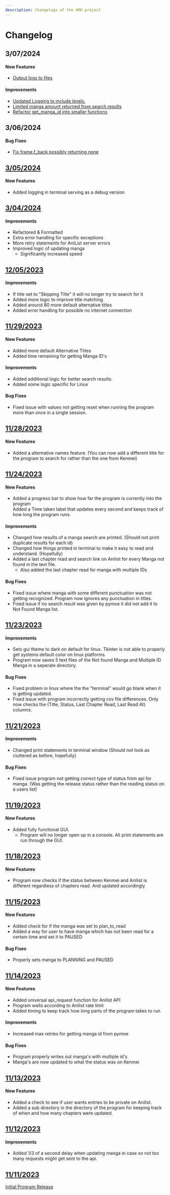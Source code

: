 ```yaml
---
description: Changelogs of the AMU project
---
```


# Changelog

## 3/07/2024

#### New Features

* [Output logs to files](https://github.com/RLAlpha49/Anilist-Manga-Updater/commit/19153b35a4a6d21be7cdaba772b753a01b95a4f1)

#### Improvements

* [Updated Logging to include levels. ](https://github.com/RLAlpha49/Anilist-Manga-Updater/commit/8500c05c2010aab6a1755e38925e9641d7334f88)
* [Limited manga amount returned from search results](https://github.com/RLAlpha49/Anilist-Manga-Updater/commit/8500c05c2010aab6a1755e38925e9641d7334f88)
* [Refactor get\_manga\_id into smaller functions](https://github.com/RLAlpha49/Anilist-Manga-Updater/commit/3aff8077f1934c7657588f88a27d56857b5cb702)

## 3/06/2024

#### Bug Fixes

* [Fix frame.f\_back possibly returning none](https://github.com/RLAlpha49/Anilist-Manga-Updater/commit/1848ef351ec12cf9f0b1e9f7dd03d9f5956e440c)

## [3/05/2024](https://github.com/RLAlpha49/Anilist-Manga-Updater/commit/fcd435c77322688ced59878d64cbd86825d6f9f9)

#### New Features

* Added logging in terminal serving as a debug version

## [3/04/2024](https://github.com/RLAlpha49/Anilist-Manga-Updater/releases/tag/v2.50)

#### Improvements

* Refactored & Formatted
* Extra error handling for specific exceptions
* More retry statements for AniList server errors
* Improved logic of updating manga
  * Significantly increased speed

## [12/05/2023](https://github.com/RLAlpha49/Anilist-Manga-Updater/releases/tag/v2.45)

#### Improvements

* If title set to "Skipping Title" it will no longer try to search for it
* Added more logic to improve title matching
* Added around 80 more default alternative titles
* Added error handling for possible no internet connection

## [11/29/2023](https://github.com/RLAlpha49/Anilist-Manga-Updater/releases/tag/v2.43)

#### New Features

* Added more default Alternative Titles
* Added time remaining for getting Manga ID's

#### Improvements

* Added additional logic for better search results
* Added some logic specific for Linux

#### Bug Fixes

* Fixed issue with values not getting reset when running the program more than once in a single session.

## [11/28/2023](https://github.com/RLAlpha49/Anilist-Manga-Updater/releases/tag/v2.43)

#### New Features

* Added a alternative names feature. (You can now add a different title for the program to search for rather than the one from Kenmei)

## [11/24/2023](https://github.com/RLAlpha49/Anilist-Manga-Updater/releases/tag/v2.35)

#### New Features

* Added a progress bar to show how far the program is currently into the program\
  Added a Time taken label that updates every second and keeps track of how long the program runs.

#### Improvements

* Changed how results of a manga search are printed. (Should not print duplicate results for each id)
* Changed how things printed in terminal to make it easy to read and understand. (Hopefully)
* Added a last chapter read and search link on Anilist for every Manga not found in the text file.
  * Also added the last chapter read for manga with multiple IDs

#### Bug Fixes

* Fixed issue where manga with some different punctuation was not getting recognized. Program now ignores any punctuation in titles.
* Fixed issue if no search result was given by pymoe it did not add it to Not Found Manga list.

## [11/23/2023](https://github.com/RLAlpha49/Anilist-Manga-Updater/releases/tag/v2.35)

#### Improvements

* Sets gui theme to dark on default for linux. Tkinter is not able to properly get systems default color on linux platforms.
* Program now saves 5 text files of the Not found Manga and Multiple ID Manga in a seperate directory.

#### Bug Fixes

* Fixed problem in linux where the the "terminal" would go blank when it is getting updated.
* Fixed issue with program incorrectly getting csv file differences. Only now checks the (Title, Status, Last Chapter Read, Last Read At) columns.

## [11/21/2023](https://github.com/RLAlpha49/Anilist-Manga-Updater/releases/tag/v2.1)

#### Improvements

* Changed print statements in terminal window (Should not look as cluttered as before, hopefully)

#### Bug Fixes

* Fixed issue program not getting correct type of status from api for manga. (Was getting the release status rather than the reading status on a users list)

## [11/19/2023](https://github.com/RLAlpha49/Anilist-Manga-Updater/releases/tag/v2.0)

#### New Features

* Added fully functional GUI.
  * Program will no longer open up in a console. All print statements are run through the GUI.

## [11/18/2023](https://github.com/RLAlpha49/Anilist-Manga-Updater/releases/tag/v2.0)

#### New Features

* Program now checks if the status between Kenmei and Anilist is different regardless of chapters read. And updated accordingly

## [11/15/2023](https://github.com/RLAlpha49/Anilist-Manga-Updater/releases/tag/v1.5)

#### New Features

* Added check for if the manga was set to plan\_to\_read
* Added a way for user to have manga which has not been read for a certain time and set it to PAUSED

#### Bug Fixes

* Properly sets manga to PLANNING and PAUSED

## [11/14/2023](https://github.com/RLAlpha49/Anilist-Manga-Updater/releases/tag/v1.4)

#### New Features

* Added universal api\_request function for Anilist API
* Program waits according to Anilist rate limit
* Added timing to keep track how long parts of the program takes to run

#### Improvements

* Increased max retries for getting manga id from pymoe

#### Bug Fixes

* Program properly writes out manga's with multiple id's
* Manga's are now updated to what the status was on Kenmei

## [11/13/2023](https://github.com/RLAlpha49/Anilist-Manga-Updater/releases/tag/v1.3)

#### New Features

* Added a check to see if user wants entries to be private on Anilist.
* Added a sub directory in the directory of the program for keeping track of when and how many chapters were updated.

## [11/12/2023](https://github.com/RLAlpha49/Anilist-Manga-Updater/releases/tag/v1.2)

#### Improvements

* Added 1/3 of a second delay when updating manga in case so not too many requests might get sent to the api.

## [11/11/2023](https://github.com/RLAlpha49/Anilist-Manga-Updater/commit/3f618019b134a1aa86f052a2336bad91a5e22db3)

[Initial Program Release](https://github.com/RLAlpha49/Anilist-Manga-Updater/commit/34e6bd3018d55891789daa66162f4735d9f07791)
